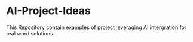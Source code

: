 # AI-Project-Ideas
This Repository contain examples of project leveraging AI intergration for real word solutions
